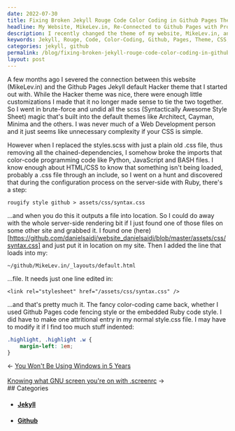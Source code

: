 ```yaml
---
date: 2022-07-30
title: Fixing Broken Jekyll Rouge Code Color Coding in Github Pages Theme
headline: My Website, MikeLev.in, Re-Connected to Github Pages with Proper Color-Coding
description: I recently changed the theme of my website, MikeLev.in, and had to make some tweaks to get the programming code color-coding working properly. After some research, I found the .css file I needed and made one entry in my style.css file. With these changes, the fancy color-coding is now working on my website.
keywords: Jekyll, Rouge, Code, Color-Coding, Github, Pages, Theme, CSS, Website, MikeLev.in, Hacker, Styles.scss, Imports, Fancy
categories: jekyll, github
permalink: /blog/fixing-broken-jekyll-rouge-code-color-coding-in-github-pages-theme/
layout: post
---
```



A few months ago I severed the connection between this website (MikeLev.in) and
the Github Pages Jekyll default Hacker theme that I started out with. While the
Hacker theme was nice, there were enough little customizations I made that it
no longer made sense to tie the two together. So I went in brute-force and
undid all the scss (Syntactically Awesome Style Sheet) magic that's built into
the default themes like Architect, Cayman, Minima and the others. I was never
much of a Web Development person and it just seems like unnecessary complexity
if your CSS is simple.

However when I replaced the styles.scss with just a plain old .css file, thus
removing all the chained-dependencies, I somehow broke the imports that
color-code programming code like Python, JavaScript and BASH files. I know
enough about HTML/CSS to know that something isn't being loaded, probably a
.css file through an include, so I went on a hunt and discovered that during
the configuration process on the server-side with Ruby, there's a step:

    rougify style github > assets/css/syntax.css

...and when you do this it outputs a file into location. So I could do away
with the whole server-side rendering bit if I just found one of those files on
some other site and grabbed it. I found one
(here)[https://github.com/danielsaidi/website_danielsaidi/blob/master/assets/css/syntax.css]
and just put it in location on my site. Then I added the line that loads into
my:

    ~/github/MikeLev.in/_layouts/default.html

...file. It needs just one line edited in:

    <link rel="stylesheet" href="/assets/css/syntax.css" />

...and that's pretty much it. The fancy color-coding came back, whether I used
Github Pages code fencing style or the embedded Ruby code style. I did have to
make one attritional entry in my normal style.css file. I may have to modify it
if I find too much stuff indented:

```css
.highlight, .highlight .w {
    margin-left: 1em;
}
```


<div class="post-nav"><div class="post-nav-prev"><span class="arrow">&larr;&nbsp;</span><a href="/blog/you-won-t-be-using-windows-in-5-years">You Won't Be Using Windows in 5 Years</a></div> &nbsp; <div class="post-nav-next"><a href="/blog/knowing-what-gnu-screen-you-re-on-with-screenrc">Knowing what GNU screen you're on with .screenrc</a><span class="arrow">&nbsp;&rarr;</span></div></div>
## Categories

<ul>
<li><h4><a href='/jekyll/'>Jekyll</a></h4></li>
<li><h4><a href='/github/'>Github</a></h4></li></ul>